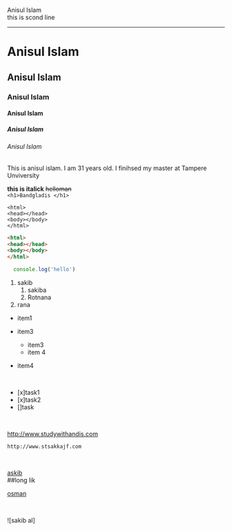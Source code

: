 <!--markdown tutorial-->
Anisul Islam  
this is scond line

---
# Anisul Islam
## Anisul Islam
### Anisul  Islam
#### Anisul  Islam
##### Anisul  Islam
###### Anisul Islam

<p>
This is anisul islam. I am 31 years old. I finihsed my master at Tampere Unviversity</p>

__this is italick__
~~helloman~~  
`<h1>Bandgladis </h1>`

```
<html>
<head></head>
<body></body>
</html>
```

```html
<html>
<head></head>
<body></body>
</html>
```
```Javascript
  console.log('hello')
```

1. sakib 
    1. sakiba
    2. Rotnana
2. rana

- item1
- item3
     - item3
     - item 4

- item4 

<br>

- [x]task1
- [x]task2
- []task  

<br>

http://www.studywithandis.com

`http://www.stsakkajf.com`

<br>

[askib](http://www.studywithandis.com)  
##long lik

[osman][website]      

[website]: http://www.studywithandis.com


<br>

 ![sakib al]